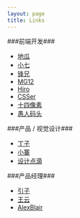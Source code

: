 ```yaml
---
layout: page 
title: Links
---
```


###前端开发###

*   [地瓜](http://www.etosun.com/ "付小运")
*   [小七](http://sev7n.net/ "杨剑锋")
*   [锋兄](http://www.zarcck.com/ "赵宇锋")
*   [MG12](http://www.neoease.com/ "吴钊")
*   [Hiro](http://www.ihiro.org/ "Hiro")
*   [CSSer](http://blog.owncsser.com/ "CSSer")
*   [十四像素](http://www.14px.com/ "十四像素")
*   [愚人码头](http://www.css88.com/ "愚人码头")



###产品 / 视觉设计###

*   [丁子](http://www.dingzhijun.com/ "丁志君")
*   [小寨](http://www.iamxiaozhai.com/ "小寨")
*   [设计点滴](http://tanxdesign.com/ "设计点滴")

###产品经理###

*   [引子](http://www.yinzi.org/ "史路引")
*   [王云](http://www.iamwy.com/ "王云")
*   [AlexBlair](http://www.alexblair.org/ "章秋人")
